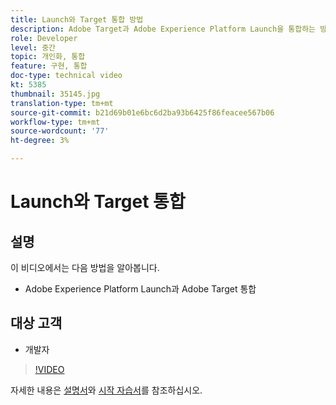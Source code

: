 ```yaml
---
title: Launch와 Target 통합 방법
description: Adobe Target과 Adobe Experience Platform Launch을 통합하는 방법을 살펴보십시오.
role: Developer
level: 중간
topic: 개인화, 통합
feature: 구현, 통합
doc-type: technical video
kt: 5385
thumbnail: 35145.jpg
translation-type: tm+mt
source-git-commit: b21d69b01e6bc6d2ba93b6425f86feacee567b06
workflow-type: tm+mt
source-wordcount: '77'
ht-degree: 3%

---
```



# Launch와 Target 통합

## 설명

이 비디오에서는 다음 방법을 알아봅니다.

* Adobe Experience Platform Launch과 Adobe Target 통합

## 대상 고객

* 개발자

>[!VIDEO](https://video.tv.adobe.com/v/35145/?quality=12)

자세한 내용은 [설명서](https://docs.adobe.com/content/help/en/target/using/implement-target/client-side/deploy-at-js/cmp-implementing-target-using-adobe-launch.html)와 [시작 자습서](https://docs.adobe.com/content/help/en/experience-cloud/implementing-in-websites-with-launch/index.html)를 참조하십시오.
